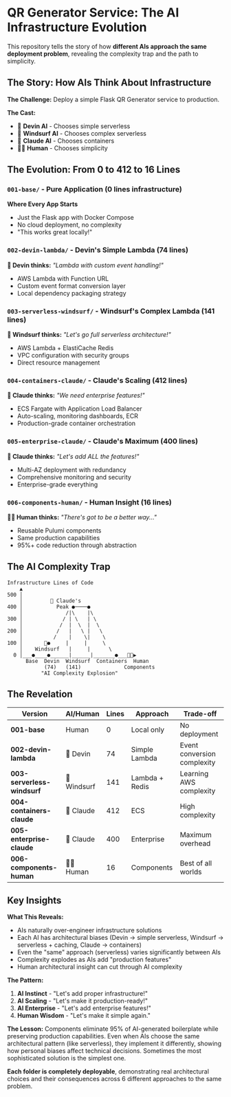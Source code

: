 # QR Generator Service: The AI Infrastructure Evolution

This repository tells the story of how **different AIs approach the same deployment problem**, revealing the complexity trap and the path to simplicity.

## The Story: How AIs Think About Infrastructure

**The Challenge:** Deploy a simple Flask QR Generator service to production.

**The Cast:**
- 🤖 **Devin AI** - Chooses simple serverless
- 🤖 **Windsurf AI** - Chooses complex serverless  
- 🤖 **Claude AI** - Chooses containers  
- 👨‍💻 **Human** - Chooses simplicity

## The Evolution: From 0 to 412 to 16 Lines

### `001-base/` - Pure Application (0 lines infrastructure)
**Where Every App Starts**
- Just the Flask app with Docker Compose
- No cloud deployment, no complexity
- "This works great locally!"

### `002-devin-lambda/` - Devin's Simple Lambda (74 lines)
**🤖 Devin thinks:** *"Lambda with custom event handling!"*
- AWS Lambda with Function URL
- Custom event format conversion layer
- Local dependency packaging strategy

### `003-serverless-windsurf/` - Windsurf's Complex Lambda (141 lines)  
**🤖 Windsurf thinks:** *"Let's go full serverless architecture!"*
- AWS Lambda + ElastiCache Redis
- VPC configuration with security groups
- Direct resource management

### `004-containers-claude/` - Claude's Scaling (412 lines)
**🤖 Claude thinks:** *"We need enterprise features!"*  
- ECS Fargate with Application Load Balancer
- Auto-scaling, monitoring dashboards, ECR
- Production-grade container orchestration

### `005-enterprise-claude/` - Claude's Maximum (400 lines)
**🤖 Claude thinks:** *"Let's add ALL the features!"*
- Multi-AZ deployment with redundancy
- Comprehensive monitoring and security
- Enterprise-grade everything

### `006-components-human/` - Human Insight (16 lines)
**👨‍💻 Human thinks:** *"There's got to be a better way..."*
- Reusable Pulumi components
- Same production capabilities
- 95%+ code reduction through abstraction

## The AI Complexity Trap

```
Infrastructure Lines of Code
    ▲
500 │
    │         🤖 Claude's
400 │           Peak ●────●
    │              /|\    |\
300 │             / | \   | \
    │            /  |  \  |  \
200 │           /   |   \ |   \
    │          /    |    \|    \
100 │       🤖●     |     |     \
    │    Windsurf   |     |      \
  0 │___●____●______|______|_______●___👨‍💻▶
      Base  Devin  Windsurf  Containers  Human
            (74)   (141)              Components
           "AI Complexity Explosion"
```

## The Revelation

| Version | AI/Human | Lines | Approach | Trade-off |
|---------|----------|-------|----------|-----------|
| **001-base** | Human | 0 | Local only | No deployment |
| **002-devin-lambda** | 🤖 Devin | 74 | Simple Lambda | Event conversion complexity |
| **003-serverless-windsurf** | 🤖 Windsurf | 141 | Lambda + Redis | Learning AWS complexity |
| **004-containers-claude** | 🤖 Claude | 412 | ECS | High complexity |
| **005-enterprise-claude** | 🤖 Claude | 400 | Enterprise | Maximum overhead |
| **006-components-human** | 👨‍💻 Human | 16 | Components | Best of all worlds |

## Key Insights

**What This Reveals:**
- AIs naturally over-engineer infrastructure solutions
- Each AI has architectural biases (Devin → simple serverless, Windsurf → serverless + caching, Claude → containers)
- Even the "same" approach (serverless) varies significantly between AIs
- Complexity explodes as AIs add "production features" 
- Human architectural insight can cut through AI complexity

**The Pattern:**
1. **AI Instinct** - "Let's add proper infrastructure!"
2. **AI Scaling** - "Let's make it production-ready!"  
3. **AI Enterprise** - "Let's add enterprise features!"
4. **Human Wisdom** - "Let's make it simple again."

**The Lesson:**
Components eliminate 95% of AI-generated boilerplate while preserving production capabilities. Even when AIs choose the same architectural pattern (like serverless), they implement it differently, showing how personal biases affect technical decisions. Sometimes the most sophisticated solution is the simplest one.

**Each folder is completely deployable**, demonstrating real architectural choices and their consequences across 6 different approaches to the same problem.